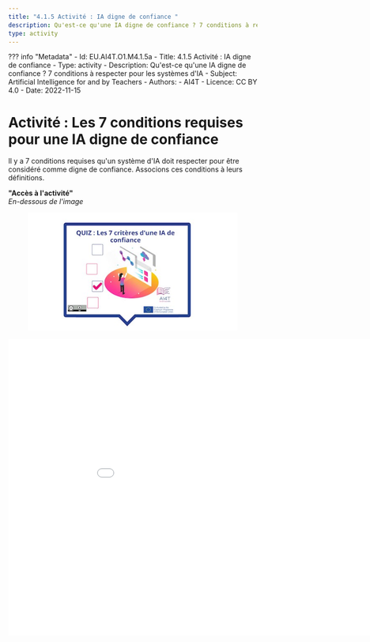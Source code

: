 ```yaml
---
title: "4.1.5 Activité : IA digne de confiance "
description: Qu'est-ce qu'une IA digne de confiance ? 7 conditions à respecter pour les systèmes d'IA
type: activity
---
```

??? info "Metadata"
    - Id: EU.AI4T.O1.M4.1.5a
    - Title: 4.1.5 Activité : IA digne de confiance 
    - Type: activity
    - Description: Qu'est-ce qu'une IA digne de confiance ? 7 conditions à respecter pour les systèmes d'IA
    - Subject: Artificial Intelligence for and by Teachers
    - Authors:
        - AI4T 
    - Licence: CC BY 4.0
    - Date: 2022-11-15


# Activité : Les 7 conditions requises pour une IA digne de confiance

Il y a 7 conditions requises qu'un système d'IA doit respecter pour être considéré comme digne de confiance.
Associons ces conditions à leurs définitions.

**"Accès à l'activité"**  
_En-dessous de l'image_

<figure><img src="Images/VisuelQUIZThe7keyrequirementsfortrustworthyAI-FR.jpg" alt="Illustration for AI-based decision making Activity"/>  
</figure>

<center><iframe width="960" height="600" src="4-1-5a-risks-associated-to-the-use-of-AI-systems/4-1-5a-making-decision-with-AI.html" frameborder="0" allowfullscreen></iframe></center>
